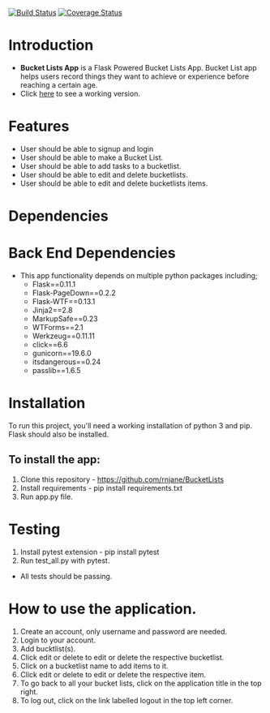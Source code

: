 [![Build Status](https://travis-ci.org/rnjane/BucketLists.svg?branch=master)](https://travis-ci.org/rnjane/BucketLists)
[![Coverage Status](https://coveralls.io/repos/github/rnjane/BucketLists/badge.svg?branch=develop)](https://coveralls.io/github/rnjane/BucketLists?branch=develop)
# Introduction

* **Bucket Lists App** is a Flask Powered Bucket Lists App. Bucket List app helps users record things they want to achieve or experience before reaching a certain age.
* Click [here](https://bucket-lists-app.herokuapp.com/register) to see a working version.
# Features
  * User should be able to signup and login
  * User should be able to make a Bucket List.
  * User should be able to add tasks to a bucketlist.
  * User should be able to edit and delete bucketlists.
  * User should be able to edit and delete bucketlists items.
  
# Dependencies

# Back End Dependencies
* This app functionality depends on multiple python packages including;
  * Flask==0.11.1
  * Flask-PageDown==0.2.2
  * Flask-WTF==0.13.1
  * Jinja2==2.8
  * MarkupSafe==0.23
  * WTForms==2.1
  * Werkzeug==0.11.11
  * click==6.6
  * gunicorn==19.6.0
  * itsdangerous==0.24
  * passlib==1.6.5

# Installation
To run this project, you'll need a working installation of python 3 and pip. Flask should also be installed.

## To install the app:
1. Clone this repository - https://github.com/rnjane/BucketLists
2. Install requirements - pip install requirements.txt
3. Run app.py file.

# Testing
1. Install pytest extension - pip install pytest
2. Run test_all.py with pytest.
- All tests should be passing.

# How to use the application.
1. Create an account, only username and password are needed.
2. Login to your account.
3. Add bucktlist(s).
4. Click edit or delete to edit or delete the respective bucketlist.
5. Click on a bucketlist name to add items to it.
6. Click edit or delete to edit or delete the respective item.
7. To go back to all your bucket lists, click on the application title in the top right.
8. To log out, click on the link labelled logout in the top left corner.



